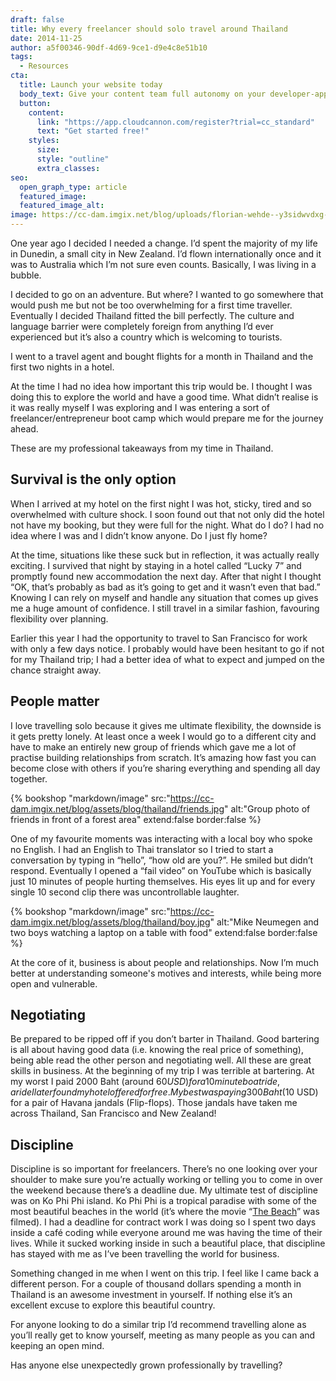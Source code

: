 ```yaml
---
draft: false
title: Why every freelancer should solo travel around Thailand
date: 2014-11-25
author: a5f00346-90df-4d69-9ce1-d9e4c8e51b10
tags:
  - Resources
cta:
  title: Launch your website today
  body_text: Give your content team full autonomy on your developer-approved tech stack with CloudCannon.
  button:
    content: 
      link: "https://app.cloudcannon.com/register?trial=cc_standard"
      text: "Get started free!"
    styles:
      size:
      style: "outline"
      extra_classes:
seo:
  open_graph_type: article
  featured_image:
  featured_image_alt:
image: https://cc-dam.imgix.net/blog/uploads/florian-wehde--y3sidwvdxg-unsplash.jpg
---
```


One year ago I decided I needed a change. I’d spent the majority of my life in Dunedin, a small city in New Zealand. I’d flown internationally once and it was to Australia which I’m not sure even counts. Basically, I was living in a bubble.

I decided to go on an adventure. But where? I wanted to go somewhere that would push me but not be too overwhelming for a first time traveller. Eventually I decided Thailand fitted the bill perfectly. The culture and language barrier were completely foreign from anything I’d ever experienced but it’s also a country which is welcoming to tourists.

I went to a travel agent and bought flights for a month in Thailand and the first two nights in a hotel.

At the time I had no idea how important this trip would be. I thought I was doing this to explore the world and have a good time. What didn’t realise is it was really myself I was exploring and I was entering a sort of freelancer/entrepreneur boot camp which would prepare me for the journey ahead.

These are my professional takeaways from my time in Thailand.

## Survival is the only option

When I arrived at my hotel on the first night I was hot, sticky, tired and so overwhelmed with culture shock. I soon found out that not only did the hotel not have my booking, but they were full for the night. What do I do? I had no idea where I was and I didn’t know anyone. Do I just fly home?

At the time, situations like these suck but in reflection, it was actually really exciting. I survived that night by staying in a hotel called “Lucky 7” and promptly found new accommodation the next day. After that night I thought “OK, that’s probably as bad as it’s going to get and it wasn’t even that bad.” Knowing I can rely on myself and handle any situation that comes up gives me a huge amount of confidence. I still travel in a similar fashion, favouring flexibility over planning.

Earlier this year I had the opportunity to travel to San Francisco for work with only a few days notice. I probably would have been hesitant to go if not for my Thailand trip; I had a better idea of what to expect and jumped on the chance straight away.

## People matter

I love travelling solo because it gives me ultimate flexibility, the downside is it gets pretty lonely. At least once a week I would go to a different city and have to make an entirely new group of friends which gave me a lot of practise building relationships from scratch. It’s amazing how fast you can become close with others if you’re sharing everything and spending all day together.

{% bookshop "markdown/image" src:"https://cc-dam.imgix.net/blog/assets/blog/thailand/friends.jpg" alt:"Group photo of friends in front of a forest area" extend:false border:false %}

One of my favourite moments was interacting with a local boy who spoke no English. I had an English to Thai translator so I tried to start a conversation by typing in “hello”, “how old are you?”. He smiled but didn’t respond. Eventually I opened a “fail video” on YouTube which is basically just 10 minutes of people hurting themselves. His eyes lit up and for every single 10 second clip there was uncontrollable laughter.

{% bookshop "markdown/image" src:"https://cc-dam.imgix.net/blog/assets/blog/thailand/boy.jpg" alt:"Mike Neumegen and two boys watching a laptop on a table with food" extend:false border:false %}

At the core of it, business is about people and relationships. Now I’m much better at understanding someone's motives and interests, while being more open and vulnerable.

## Negotiating

Be prepared to be ripped off if you don’t barter in Thailand. Good bartering is all about having good data (i.e. knowing the real price of something), being able read the other person and negotiating well. All these are great skills in business. At the beginning of my trip I was terrible at bartering. At my worst I paid 2000 Baht (around $60USD) for a 10 minute boat ride, a ride I later found my hotel offered for free. My best was paying 300 Baht ($10 USD) for a pair of Havana jandals (Flip-flops). Those jandals have taken me across Thailand, San Francisco and New Zealand\!

## Discipline

Discipline is so important for freelancers. There’s no one looking over your shoulder to make sure you’re actually working or telling you to come in over the weekend because there’s a deadline due. My ultimate test of discipline was on Ko Phi Phi island. Ko Phi Phi is a tropical paradise with some of the most beautiful beaches in the world (it’s where the movie “[The Beach](https://www.youtube.com/watch?v=SoygPJevn-Q)” was filmed). I had a deadline for contract work I was doing so I spent two days inside a café coding while everyone around me was having the time of their lives. While it sucked working inside in such a beautiful place, that discipline has stayed with me as I’ve been travelling the world for business.

Something changed in me when I went on this trip. I feel like I came back a different person. For a couple of thousand dollars spending a month in Thailand is an awesome investment in yourself. If nothing else it’s an excellent excuse to explore this beautiful country.

For anyone looking to do a similar trip I’d recommend travelling alone as you’ll really get to know yourself, meeting as many people as you can and keeping an open mind.

Has anyone else unexpectedly grown professionally by travelling?